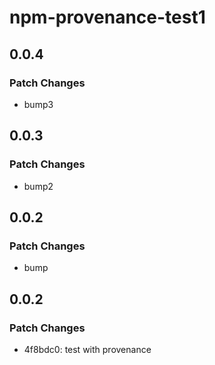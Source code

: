 # npm-provenance-test1

## 0.0.4

### Patch Changes

- bump3

## 0.0.3

### Patch Changes

- bump2

## 0.0.2

### Patch Changes

- bump

## 0.0.2

### Patch Changes

- 4f8bdc0: test with provenance
